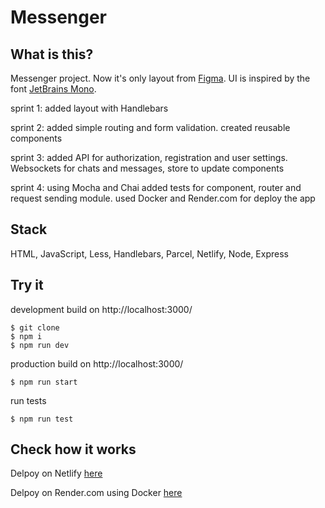 # Messenger

## What is this?

Messenger project. Now it's only layout from [Figma](https://www.figma.com/file/gsvfLgmxRtYrGRpZFuhWJF/Chat?node-id=0%3A1).
UI is inspired by the font [JetBrains Mono](https://www.jetbrains.com/lp/mono/).

sprint 1: added layout with Handlebars

sprint 2: added simple routing and form validation. created reusable components

sprint 3: added API for authorization, registration and user settings. Websockets for chats and messages, store to update components

sprint 4: using Mocha and Chai added tests for component, router and request sending module. used Docker and Render.com for deploy the app

## Stack

HTML, JavaScript, Less, Handlebars, Parcel, Netlify, Node, Express

## Try it

development build on http://localhost:3000/

```
$ git clone
$ npm i
$ npm run dev
```

production build on http://localhost:3000/

```
$ npm run start
```

run tests

```
$ npm run test
```

## Check how it works

Delpoy on Netlify [here](https://chic-marigold-dd7f73.netlify.app/)

Delpoy on Render.com using Docker [here](https://messenger-9e9m.onrender.com)
